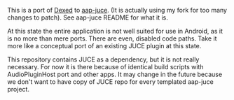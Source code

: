 This is a port of [Dexed](https://github.com/asb2m10/dexed) to [aap-juce](https://github.com/atsushieno/aap-juce). (It is actually using my fork for too many changes to patch). See aap-juce README for what it is.

At this state the entire application is not well suited for use in Android, as it is no more than mere ports. There are even, disabled code paths. Take it more like a conceptual port of an existing JUCE plugin at this state.

This repository contains JUCE as a dependency, but it is not really necessary. For now it is there because of identical build scripts with AudioPluginHost port and other apps. It may change in the future because we don't want to have copy of JUCE repo for every templated aap-juce project.

